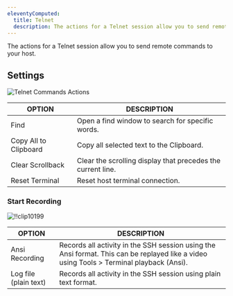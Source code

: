 ```yaml
---
eleventyComputed:
  title: Telnet
  description: The actions for a Telnet session allow you to send remote commands to your host. 
---
```

The actions for a Telnet session allow you to send remote commands to your host. 

## Settings 

![Telnet Commands Actions ](https://webdevolutions.azureedge.net/docs/en/rdm/windows/2028.png) 

| OPTION                | DESCRIPTION                                                    |
| --------------------- | -------------------------------------------------------------- |
| Find                  | Open a find window to search for specific words.               |
| Copy All to Clipboard | Copy all selected text to the Clipboard.                       |
| Clear Scrollback      | Clear the scrolling display that precedes the current line.    |
| Reset Terminal        | Reset host terminal connection.                                |

### Start Recording 

![!!clip10199](https://webdevolutions.azureedge.net/docs/en/rdm/windows/clip10199.png) 

| OPTION                | DESCRIPTION                                                                                                       |
| --------------------- | ----------------------------------------------------------------------------------------------------------------- |
| Ansi Recording        | Records all activity in the SSH session using the Ansi format. This can be replayed like a video using Tools > Terminal playback (Ansi). |
| Log file (plain text) | Records all activity in the SSH session using plain text format.                                                  |

